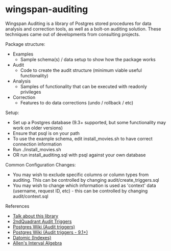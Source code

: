 wingspan-auditing
=================

Wingspan Auditing is a library of Postgres stored procedures for data analysis and correction tools, as well as a bolt-on auditing solution. These techniques came out of developments from consulting projects.

Package structure:
- Examples
  - Sample schema(s) / data setup to show how the package works
- Audit
  - Code to create the audit structure (minimum viable useful functionality)
- Analysis
  - Samples of functionality that can be executed with readonly privileges
- Correction
  - Features to do data corrections (undo / rollback / etc)

Setup:
- Set up a Postgres database (9.3+ supported, but some functionality may work on older versions)
- Ensure that psql is on your path
- To use the example schema, edit install_movies.sh to have correct connection information
- Run ./install_movies.sh
- OR run install_auditing.sql with psql against your own database

Common Configuration Changes:
* You may wish to exclude specific columns or column types from auditing. This can be controlled by changing audit/create_triggers.sql
* You may wish to change which information is used as 'context' data (username, request ID, etc) - this can be controlled by changing audit/context.sql

References
- <a href="https://rawgithub.com/garysieling/postgres-immutable-data/master/index.html">Talk about this library</a>
- <a href="https://github.com/2ndQuadrant/audit-trigger">2ndQuadrant Audit Triggers</a>
- <a href="https://wiki.postgresql.org/wiki/Audit_trigger">Postgres Wiki (Audit triggers)</a>
- <a href="https://wiki.postgresql.org/wiki/Audit_trigger_91plus">Postgres Wiki (Audit triggers - 9.1+)</a>
- <a href="http://docs.datomic.com/indexes.html">Datomic (Indexes)</a>
- <a href="http://en.wikipedia.org/wiki/Allen's_interval_algebra">Allen's Interval Algebra</a>

